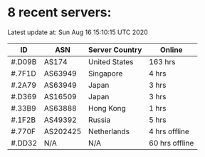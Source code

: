 # 8 recent servers:

Latest update at: Sun Aug 16 15:10:15 UTC 2020

| ID | ASN | Server Country | Online |
| -- | --- | -------------- | ------ |
| #.D09B | AS174 | United States | 163 hrs |
| #.7F1D | AS63949 | Singapore | 4 hrs |
| #.2A79 | AS63949 | Japan | 3 hrs |
| #.D369 | AS16509 | Japan | 3 hrs |
| #.33B9 | AS63888 | Hong Kong | 1 hrs |
| #.1F2B | AS49392 | Russia | 5 hrs |
| #.770F | AS202425 | Netherlands | 4 hrs offline |
| #.DD32 | N/A | N/A | 60 hrs offline |

